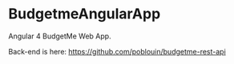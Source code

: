 # BudgetmeAngularApp

Angular 4 BudgetMe Web App.

Back-end is here: https://github.com/poblouin/budgetme-rest-api
